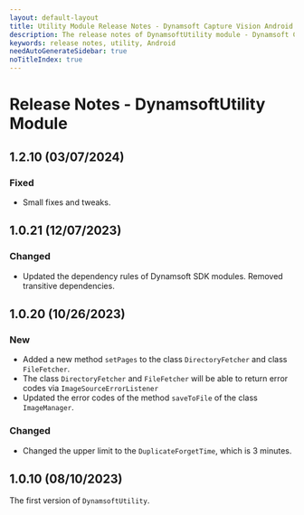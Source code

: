 ```yaml
---
layout: default-layout
title: Utility Module Release Notes - Dynamsoft Capture Vision Android Edition
description: The release notes of DynamsoftUtility module - Dynamsoft Capture Vision Android Edition.
keywords: release notes, utility, Android
needAutoGenerateSidebar: true
noTitleIndex: true
---
```


# Release Notes - DynamsoftUtility Module

## 1.2.10 (03/07/2024)

### Fixed

- Small fixes and tweaks.

## 1.0.21 (12/07/2023)

### Changed

- Updated the dependency rules of Dynamsoft SDK modules. Removed transitive dependencies.

## 1.0.20 (10/26/2023)

### New

- Added a new method `setPages` to the class `DirectoryFetcher` and class `FileFetcher`.
- The class `DirectoryFetcher` and `FileFetcher` will be able to return error codes via `ImageSourceErrorListener`
- Updated the error codes of the method `saveToFile` of the class `ImageManager`.

### Changed

- Changed the upper limit to the `DuplicateForgetTime`, which is 3 minutes.

## 1.0.10 (08/10/2023)

The first version of `DynamsoftUtility`.

